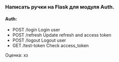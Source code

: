 ### Написать ручки на Flask для модуля Auth.

#### Auth:
* POST /login Login user
* POST /refresh Update refresh and access token
* POST /logout Logout user
* GET /test-token Check access_token

Оценка: хз